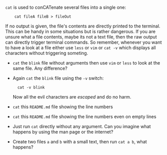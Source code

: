 `cat` is used to conCATenate several files into a single one:
    
        cat fileA fileB > fileOut

If no output is given, the file's contents are directly printed to the
terminal. This can be handy in some situations but is rather dangerous. If you
are unsure what a file contents, maybe its not a text file, then the raw output
can directly trigger terminal commands. So remember, whenever you want to have
a look at a file either use `less` or `vim` or `cat -v` which displays all
characters without triggering someting.

- `cat` the `blink` file without arguments then use `vim` or `less` to look
  at the same file. Any difference?

- Again `cat` the `blink` file using the `-v` switch:

        cat -v blink
  Now all the evil characters are *escaped* and do no harm.


- `cat` this `README.md` file showing the line numbers

- `cat` this `README.md` file showing the line numbers even on empty lines

- Just run `cat` directly without any argument. Can you imagine what happens
  by using the man page or the internet?

- Create two files `a` and `b` with a small text, then run `cat a b`, what happens?
